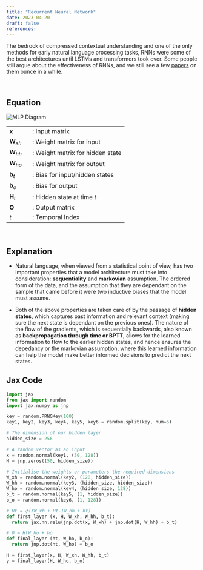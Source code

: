 ```yaml
---
title: "Recurrent Neural Network"
date: 2023-04-20
draft: false
references:
---
```


The bedrock of compressed contextual understanding and one of the only methods for early natural language processing tasks, RNNs were some of the best architectures until LSTMs and transformers took over. Some people still argue about the effectiveness of RNNs, and we still see a few [papers](https://arxiv.org/abs/2410.01201) on them ounce in a while.

<br>

## Equation

![MLP Diagram](/images/rnn.png)

<table style="border-collapse: collapse;">
  <tr>
    <td style="padding-right: 20px; vertical-align: middle;"><strong>x</strong></td>
    <td style="vertical-align: middle;">: Input matrix</td>
  </tr>
  <tr>
    <td style="padding-right: 20px; vertical-align: middle;"><strong>W</strong><i><sub>xh</sub></i></td>
    <td style="vertical-align: middle;">: Weight matrix for input</td>
  </tr>
  <tr>
    <td style="padding-right: 20px; vertical-align: middle;"><strong>W</strong><i><sub>hh</sub></i></td>
    <td style="vertical-align: middle;">: Weight matrix for hidden state</td>
  </tr>
  <tr>
    <td style="padding-right: 20px; vertical-align: middle;"><strong>W</strong><i><sub>ho</sub></i></td>
    <td style="vertical-align: middle;">: Weight matrix for output</td>
  </tr>
  <tr>
    <td style="padding-right: 20px; vertical-align: middle;"><strong>b</strong><sub><i>t</i></sub></td>
    <td style="vertical-align: middle;">: Bias for input/hidden states</td>
  </tr>
  <tr>
    <td style="padding-right: 20px; vertical-align: middle;"><strong>b</strong><sub><i>o</i></sub></td>
    <td style="vertical-align: middle;">: Bias for output</td>
  </tr>
  <tr>
    <td style="padding-right: 20px; vertical-align: middle;"><strong>H</strong><sub><i>t</i></sub></td>
    <td style="vertical-align: middle;">: Hidden state at time <i>t</i></td>
  </tr>
  <tr>
    <td style="padding-right: 20px; vertical-align: middle;"><strong>O</strong></td>
    <td style="vertical-align: middle;">: Output matrix</td>
  </tr>
  <tr>
    <td style="padding-right: 20px; vertical-align: middle;"><i>t</i></td>
    <td style="vertical-align: middle;">: Temporal Index</td>
  </tr>
</table>

<br>

## Explanation

- Natural language, when viewed from a statistical point of view, has two important properties that a model architecture must take into consideration: **sequentiality** and **markovian** assumption. The ordered form of the data, and the assumption that they are dependant on the sample that came before it were two inductive biases that the model must assume.

- Both of the above properties are taken care of by the passage of **hidden states**, which captures past information and relevant context (making sure the next state is dependant on the previous ones). The nature of the flow of the gradients, which is sequentially backwards, also known as **backpropagation through time or BPTT**, allows for the learned information to flow to the earlier hidden states, and hence ensures the depedancy or the markovian assumption, where this learned information can help the model make better informed decisions to predict the next states.

## Jax Code

```python
import jax 
from jax import random
import jax.numpy as jnp

key = random.PRNGKey(100)
key1, key2, key3, key4, key5, key6 = random.split(key, num=6)

# The dimension of our hidden layer
hidden_size = 256

# A random vector as an input
x = random.normal(key1, (50, 128))
H = jnp.zeros((50, hidden_size))

# Initialise the weights or parameters the required dimensions
W_xh = random.normal(key2, (128, hidden_size))
W_hh = random.normal(key3, (hidden_size, hidden_size))
W_ho = random.normal(key4, (hidden_size, 128))
b_t = random.normal(key5, (1, hidden_size))
b_o = random.normal(key6, (1, 128))

# Ht = 𝜙(XW_xh + Ht-1W_hh + bt)
def first_layer (x, H, W_xh, W_hh, b_t):
  return jax.nn.relu(jnp.dot(x, W_xh) + jnp.dot(H, W_hh) + b_t)

# O = HtW_ho + bo
def final_layer (ht, W_ho, b_o):
  return jnp.dot(ht, W_ho) + b_o

H = first_layer(x, H, W_xh, W_hh, b_t)
y = final_layer(H, W_ho, b_o)
```